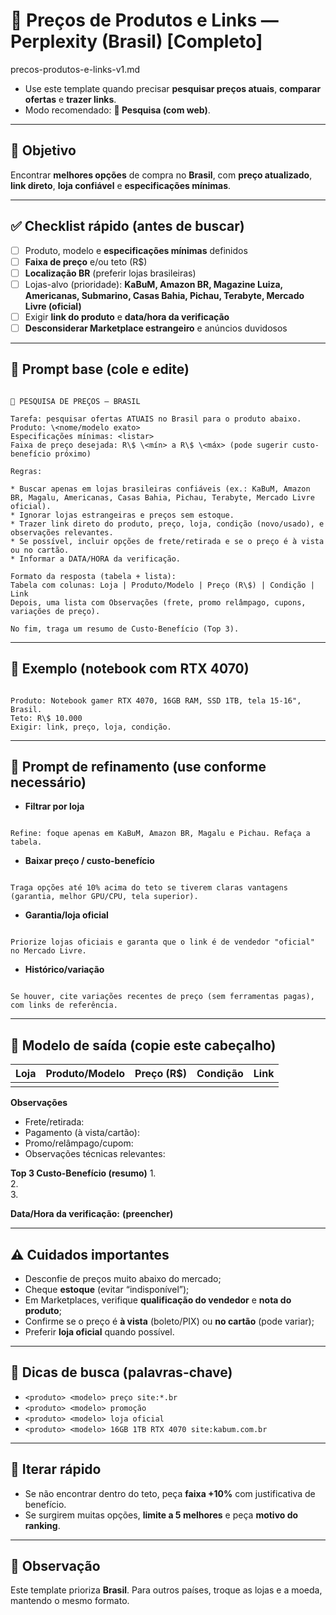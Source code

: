 # 🛒 Preços de Produtos e Links — Perplexity (Brasil) [Completo]
precos-produtos-e-links-v1.md


- Use este template quando precisar **pesquisar preços atuais**, **comparar ofertas** e **trazer links**.  
- Modo recomendado: **🔴 Pesquisa (com web)**.

---

## 🎯 Objetivo
Encontrar **melhores opções** de compra no **Brasil**, com **preço atualizado**, **link direto**, **loja confiável** e **especificações mínimas**.

---

## ✅ Checklist rápido (antes de buscar)
- [ ] Produto, modelo e **especificações mínimas** definidos
- [ ] **Faixa de preço** e/ou teto (R$)
- [ ] **Localização BR** (preferir lojas brasileiras)
- [ ] Lojas-alvo (prioridade): **KaBuM, Amazon BR, Magazine Luiza, Americanas, Submarino, Casas Bahia, Pichau, Terabyte, Mercado Livre (oficial)**  
- [ ] Exigir **link do produto** e **data/hora da verificação**
- [ ] **Desconsiderar Marketplace estrangeiro** e anúncios duvidosos

---

## 🧩 Prompt base (cole e edite)
```

🔴 PESQUISA DE PREÇOS — BRASIL

Tarefa: pesquisar ofertas ATUAIS no Brasil para o produto abaixo.
Produto: \<nome/modelo exato>
Especificações mínimas: <listar>
Faixa de preço desejada: R\$ \<mín> a R\$ \<máx> (pode sugerir custo-benefício próximo)

Regras:

* Buscar apenas em lojas brasileiras confiáveis (ex.: KaBuM, Amazon BR, Magalu, Americanas, Casas Bahia, Pichau, Terabyte, Mercado Livre oficial).
* Ignorar lojas estrangeiras e preços sem estoque.
* Trazer link direto do produto, preço, loja, condição (novo/usado), e observações relevantes.
* Se possível, incluir opções de frete/retirada e se o preço é à vista ou no cartão.
* Informar a DATA/HORA da verificação.

Formato da resposta (tabela + lista):
Tabela com colunas: Loja | Produto/Modelo | Preço (R\$) | Condição | Link
Depois, uma lista com Observações (frete, promo relâmpago, cupons, variações de preço).

No fim, traga um resumo de Custo-Benefício (Top 3).

```

---

## 🧪 Exemplo (notebook com RTX 4070)
```

Produto: Notebook gamer RTX 4070, 16GB RAM, SSD 1TB, tela 15-16", Brasil.
Teto: R\$ 10.000
Exigir: link, preço, loja, condição.

```

---

## 🧰 Prompt de refinamento (use conforme necessário)
- **Filtrar por loja**  
```

Refine: foque apenas em KaBuM, Amazon BR, Magalu e Pichau. Refaça a tabela.

```

- **Baixar preço / custo-benefício**  
```

Traga opções até 10% acima do teto se tiverem claras vantagens (garantia, melhor GPU/CPU, tela superior).

```

- **Garantia/loja oficial**  
```

Priorize lojas oficiais e garanta que o link é de vendedor "oficial" no Mercado Livre.

```

- **Histórico/variação**  
```

Se houver, cite variações recentes de preço (sem ferramentas pagas), com links de referência.

```

---

## 🧾 Modelo de saída (copie este cabeçalho)
| Loja | Produto/Modelo | Preço (R$) | Condição | Link |
|---|---|---:|---|---|
|  |  |  |  |  |

**Observações**
- Frete/retirada:
- Pagamento (à vista/cartão):
- Promo/relâmpago/cupom:
- Observações técnicas relevantes:

**Top 3 Custo-Benefício (resumo)**
1.  
2.  
3.  

**Data/Hora da verificação:** __(preencher)__

---

## ⚠️ Cuidados importantes
- Desconfie de preços muito abaixo do mercado;
- Cheque **estoque** (evitar “indisponível”);
- Em Marketplaces, verifique **qualificação do vendedor** e **nota do produto**;
- Confirme se o preço é **à vista** (boleto/PIX) ou **no cartão** (pode variar);
- Preferir **loja oficial** quando possível.

---

## 🧭 Dicas de busca (palavras-chave)
- `<produto> <modelo> preço site:*.br`
- `<produto> <modelo> promoção`
- `<produto> <modelo> loja oficial`
- `<produto> <modelo> 16GB 1TB RTX 4070 site:kabum.com.br`

---

## 🔁 Iterar rápido
- Se não encontrar dentro do teto, peça **faixa +10%** com justificativa de benefício.
- Se surgirem muitas opções, **limite a 5 melhores** e peça **motivo do ranking**.

---

## 📌 Observação
Este template prioriza **Brasil**. Para outros países, troque as lojas e a moeda, mantendo o mesmo formato.
```
